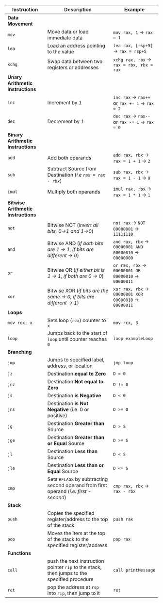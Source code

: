 
| **Instruction**                     | **Description**                                                                             | **Example**                                             |
| ----------------------------------- | ------------------------------------------------------------------------------------------- | ------------------------------------------------------- |
| **Data Movement**                   |                                                                                             |                                                         |
| `mov`                               | Move data or load immediate data                                                            | `mov rax, 1` -> `rax = 1`                               |
| `lea`                               | Load an address pointing to the value                                                       | `lea rax, [rsp+5]` -> `rax = rsp+5`                     |
| `xchg`                              | Swap data between two registers or addresses                                                | `xchg rax, rbx` -> `rax = rbx, rbx = rax`               |
| **Unary Arithmetic Instructions**   |                                                                                             |                                                         |
| `inc`                               | Increment by 1                                                                              | `inc rax` -> `rax++` or `rax += 1` -> `rax = 2`         |
| `dec`                               | Decrement by 1                                                                              | `dec rax` -> `rax--` or `rax -= 1` -> `rax = 0`         |
| **Binary Arithmetic Instructions**  |                                                                                             |                                                         |
| `add`                               | Add both operands                                                                           | `add rax, rbx` -> `rax = 1 + 1` -> `2`                  |
| `sub`                               | Subtract Source from Destination (_i.e `rax = rax - rbx`_)                                  | `sub rax, rbx` -> `rax = 1 - 1` -> `0`                  |
| `imul`                              | Multiply both operands                                                                      | `imul rax, rbx` -> `rax = 1 * 1` -> `1`                 |
| **Bitwise Arithmetic Instructions** |                                                                                             |                                                         |
| `not`                               | Bitwise NOT (_invert all bits, 0->1 and 1->0_)                                              | `not rax` -> `NOT 00000001` -> `11111110`               |
| `and`                               | Bitwise AND (_if both bits are 1 -> 1, if bits are different -> 0_)                         | `and rax, rbx` -> `00000001 AND 00000010` -> `00000000` |
| `or`                                | Bitwise OR (_if either bit is 1 -> 1, if both are 0 -> 0_)                                  | `or rax, rbx` -> `00000001 OR 00000010` -> `00000011`   |
| `xor`                               | Bitwise XOR (_if bits are the same -> 0, if bits are different -> 1_)                       | `xor rax, rbx` -> `00000001 XOR 00000010` -> `00000011` |
| **Loops**                           |                                                                                             |                                                         |
| `mov rcx, x`                        | Sets loop (`rcx`) counter to `x`                                                            | `mov rcx, 3`                                            |
| `loop`                              | Jumps back to the start of `loop` until counter reaches `0`                                 | `loop exampleLoop`                                      |
| **Branching**                       |                                                                                             |                                                         |
| `jmp`                               | Jumps to specified label, address, or location                                              | `jmp loop`                                              |
| `jz`                                | Destination **equal to Zero**                                                               | `D = 0`                                                 |
| `jnz`                               | Destination **Not equal to Zero**                                                           | `D != 0`                                                |
| `js`                                | Destination **is Negative**                                                                 | `D < 0`                                                 |
| `jns`                               | Destination **is Not Negative** (i.e. 0 or positive)                                        | `D >= 0`                                                |
| `jg`                                | Destination **Greater than** Source                                                         | `D > S`                                                 |
| `jge`                               | Destination **Greater than or Equal** Source                                                | `D >= S`                                                |
| `jl`                                | Destination **Less than** Source                                                            | `D < S`                                                 |
| `jle`                               | Destination **Less than or Equal** Source                                                   | `D <= S`                                                |
| `cmp`                               | Sets `RFLAGS` by subtracting second operand from first operand (_i.e. first - second_)      | `cmp rax, rbx` -> `rax - rbx`                           |
| **Stack**                           |                                                                                             |                                                         |
| `push`                              | Copies the specified register/address to the top of the stack                               | `push rax`                                              |
| `pop`                               | Moves the item at the top of the stack to the specified register/address                    | `pop rax`                                               |
| **Functions**                       |                                                                                             |                                                         |
| `call`                              | push the next instruction pointer `rip` to the stack, then jumps to the specified procedure | `call printMessage`                                     |
| `ret`                               | pop the address at `rsp` into `rip`, then jump to it                                        | `ret`                                                   |
